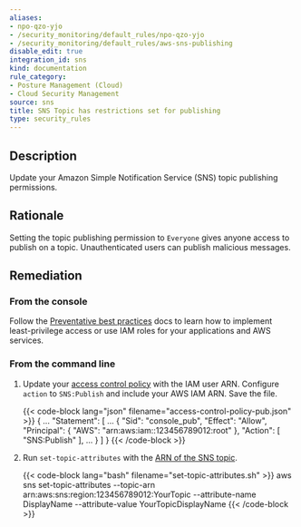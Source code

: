 ```yaml
---
aliases:
- npo-qzo-yjo
- /security_monitoring/default_rules/npo-qzo-yjo
- /security_monitoring/default_rules/aws-sns-publishing
disable_edit: true
integration_id: sns
kind: documentation
rule_category:
- Posture Management (Cloud)
- Cloud Security Management
source: sns
title: SNS Topic has restrictions set for publishing
type: security_rules
---
```


## Description

Update your Amazon Simple Notification Service (SNS) topic publishing permissions.

## Rationale

Setting the topic publishing permission to `Everyone` gives anyone access to publish on a topic. Unauthenticated users can publish malicious messages.

## Remediation

### From the console

Follow the [Preventative best practices][1] docs to learn how to implement least-privilege access or use IAM roles for your applications and AWS services.

### From the command line

1. Update your [access control policy][2] with the IAM user ARN. Configure `action` to `SNS:Publish` and include your AWS IAM ARN. Save the file.

    {{< code-block lang="json" filename="access-control-policy-pub.json" >}}
    {
      ...
      "Statement": [
        ...
        {
          "Sid": "console_pub",
          "Effect": "Allow",
          "Principal": {
            "AWS": "arn:aws:iam::123456789012:root"
          },
          "Action": [
            "SNS:Publish"
          ],
          ...
        }
      ]
    }
    {{< /code-block >}}

2. Run `set-topic-attributes` with the [ARN of the SNS topic][3].

    {{< code-block lang="bash" filename="set-topic-attributes.sh" >}}
    aws sns set-topic-attributes
      --topic-arn arn:aws:sns:region:123456789012:YourTopic
      --attribute-name DisplayName
      --attribute-value YourTopicDisplayName
    {{< /code-block >}}

[1]: https://docs.aws.amazon.com/sns/latest/dg/sns-security-best-practices.html#preventative-best-practices
[2]: https://docs.aws.amazon.com/IAM/latest/UserGuide/access_policies.html
[3]: https://awscli.amazonaws.com/v2/documentation/api/latest/reference/sns/set-topic-attributes.html#set-topic-attributes
